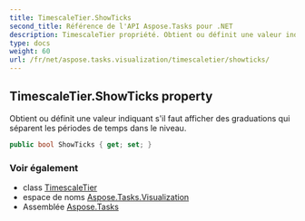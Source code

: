 ```yaml
---
title: TimescaleTier.ShowTicks
second_title: Référence de l'API Aspose.Tasks pour .NET
description: TimescaleTier propriété. Obtient ou définit une valeur indiquant sil faut afficher des graduations qui séparent les périodes de temps dans le niveau.
type: docs
weight: 60
url: /fr/net/aspose.tasks.visualization/timescaletier/showticks/
---
```

## TimescaleTier.ShowTicks property

Obtient ou définit une valeur indiquant s'il faut afficher des graduations qui séparent les périodes de temps dans le niveau.

```csharp
public bool ShowTicks { get; set; }
```

### Voir également

* class [TimescaleTier](../)
* espace de noms [Aspose.Tasks.Visualization](../../timescaletier/)
* Assemblée [Aspose.Tasks](../../../)


